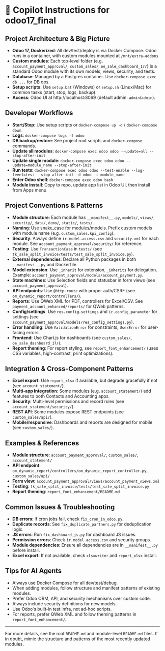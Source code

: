 
# 🧠 Copilot Instructions for odoo17_final

## Project Architecture & Big Picture
- **Odoo 17, Dockerized**: All dev/test/deploy is via Docker Compose. Odoo runs in a container, with custom modules mounted at `/mnt/extra-addons`.
- **Custom modules**: Each top-level folder (e.g. `account_payment_approval/`, `custom_sales/`, `oe_sale_dashboard_17/`) is a standard Odoo module with its own models, views, security, and tests.
- **Database**: Managed by a Postgres container. Use `docker-compose exec db ...` for DB ops.
- **Setup scripts**: Use `setup.bat` (Windows) or `setup.sh` (Linux/Mac) for common tasks (start, stop, logs, backup).
- **Access**: Odoo UI at http://localhost:8069 (default admin: `admin`/`admin`).

## Developer Workflows
- **Start/Stop**: Use setup scripts or `docker-compose up -d` / `docker-compose down`.
- **Logs**: `docker-compose logs -f odoo`
- **DB backup/restore**: See project root scripts and `docker-compose` commands.
- **Update all modules**: `docker-compose exec odoo odoo --update=all --stop-after-init`
- **Update single module**: `docker-compose exec odoo odoo --update=module_name --stop-after-init`
- **Run tests**: `docker-compose exec odoo odoo --test-enable --log-level=test --stop-after-init -d odoo -i module_name`
- **Enter Odoo shell**: `docker-compose exec odoo bash`
- **Module install**: Copy to repo, update app list in Odoo UI, then install from Apps menu.

## Project Conventions & Patterns
- **Module structure**: Each module has `__manifest__.py`, `models/`, `views/`, `security/`, `data/`, `demo/`, `static/`, `tests/`.
- **Naming**: Use snake_case for modules/models. Prefix custom models with module name (e.g. `custom_sales.kpi_config`).
- **Security**: Always define `ir.model.access.csv` and `security.xml` for each module. See `account_payment_approval/security/` for reference.
- **Testing**: Use `TransactionCase` in `tests/` (see `tk_sale_split_invoice/tests/test_sale_split_invoice.py`).
- **External dependencies**: Declare all Python packages in both `__manifest__.py` and Dockerfile.
- **Model extension**: Use `_inherit` for extension, `_inherits` for delegation. Example: `account_payment_approval/models/account_payment.py`.
- **State machines**: Use Selection fields and statusbar in form views (see `account_payment_approval`).
- **API endpoints**: Use `@http.route` with proper auth/CSRF (see `om_dynamic_report/controllers/`).
- **Reports**: Use QWeb XML for PDF, controllers for Excel/CSV. See `payment_account_enhanced/reports/` for QWeb patterns.
- **Config/settings**: Use `res.config.settings` and `ir.config_parameter` for settings (see `account_payment_approval/models/res_config_settings.py`).
- **Error handling**: Use `ValidationError` for constraints, `UserError` for user-facing errors.
- **Frontend**: Use Chart.js for dashboards (see `custom_sales/`, `oe_sale_dashboard_17/`).
- **Report theming**: For report styling, see `report_font_enhancement/` (uses CSS variables, high-contrast, print optimizations).

## Integration & Cross-Component Patterns
- **Excel export**: Use `report_xlsx` if available, but degrade gracefully if not (see `account_statement/`).
- **Multi-app integration**: Some modules (e.g. `account_statement/`) add features to both Contacts and Accounting apps.
- **Security**: Multi-level permissions and record rules (see `account_statement/security/`).
- **REST API**: Some modules expose REST endpoints (see `custom_sales/api/`).
- **Mobile/responsive**: Dashboards and reports are designed for mobile (see `custom_sales/`).

## Examples & References
- **Module structure**: `account_payment_approval/`, `custom_sales/`, `account_statement/`
- **API endpoint**: `om_dynamic_report/controllers/om_dynamic_report_controller.py`, `custom_sales/api/`
- **Form view**: `account_payment_approval/views/account_payment_views.xml`
- **Testing**: `tk_sale_split_invoice/tests/test_sale_split_invoice.py`
- **Report theming**: `report_font_enhancement/README.md`

## Common Issues & Troubleshooting
- **DB errors**: If cron jobs fail, check `fix_cron_in_odoo.py`.
- **Duplicate records**: See `fix_duplicate_partners.py` for deduplication logic.
- **JS errors**: Run `fix_dashboard_js.py` for dashboard JS issues.
- **Permission errors**: Check `ir.model.access.csv` and security groups.
- **Module dependencies**: Ensure all dependencies are in `__manifest__.py` before install.
- **Excel export**: If not available, check `xlsxwriter` and `report_xlsx` install.

## Tips for AI Agents
- Always use Docker Compose for all dev/test/debug.
- When adding modules, follow structure and manifest patterns of existing modules.
- Prefer Odoo ORM, API, and security mechanisms over custom code.
- Always include security definitions for new models.
- Use Odoo's built-in test infra, not ad-hoc scripts.
- For reports, prefer QWeb XML and follow theming patterns in `report_font_enhancement/`.

---

For more details, see the root `README.md` and module-level `README.md` files. If in doubt, mimic the structure and patterns of the most recently updated modules.

